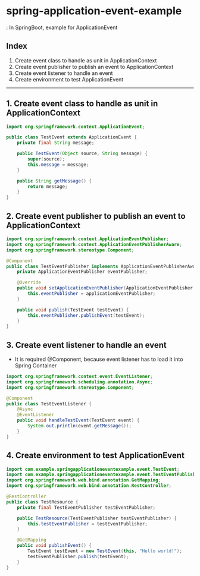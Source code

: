# spring-application-event-example

: In SpringBoot, example for ApplicationEvent

## Index

1. Create event class to handle as unit in ApplicationContext
2. Create event publisher to publish an event to ApplicationContext
3. Create event listener to handle an event
4. Create environment to test ApplicationEvent

---

## 1. Create event class to handle as unit in ApplicationContext

``` java
import org.springframework.context.ApplicationEvent;

public class TestEvent extends ApplicationEvent {
    private final String message;

    public TestEvent(Object source, String message) {
        super(source);
        this.message = message;
    }

    public String getMessage() {
        return message;
    }
}
```

## 2. Create event publisher to publish an event to ApplicationContext

``` java
import org.springframework.context.ApplicationEventPublisher;
import org.springframework.context.ApplicationEventPublisherAware;
import org.springframework.stereotype.Component;

@Component
public class TestEventPublisher implements ApplicationEventPublisherAware {
    private ApplicationEventPublisher eventPublisher;

    @Override
    public void setApplicationEventPublisher(ApplicationEventPublisher applicationEventPublisher) {
        this.eventPublisher = applicationEventPublisher;
    }

    public void publish(TestEvent testEvent) {
        this.eventPublisher.publishEvent(testEvent);
    }
}
```

## 3. Create event listener to handle an event

* It is required @Component, because event listener has to load it into Spring Container

``` java
import org.springframework.context.event.EventListener;
import org.springframework.scheduling.annotation.Async;
import org.springframework.stereotype.Component;

@Component
public class TestEventListener {
    @Async
    @EventListener
    public void handleTestEvent(TestEvent event) {
        System.out.println(event.getMessage());
    }
}
```

## 4. Create environment to test ApplicationEvent

``` java
import com.example.springapplicationeventexample.event.TestEvent;
import com.example.springapplicationeventexample.event.TestEventPublisher;
import org.springframework.web.bind.annotation.GetMapping;
import org.springframework.web.bind.annotation.RestController;

@RestController
public class TestResource {
    private final TestEventPublisher testEventPublisher;

    public TestResource(TestEventPublisher testEventPublisher) {
        this.testEventPublisher = testEventPublisher;
    }

    @GetMapping
    public void publishEvent() {
        TestEvent testEvent = new TestEvent(this, "Hello world!");
        testEventPublisher.publish(testEvent);
    }
}
```
